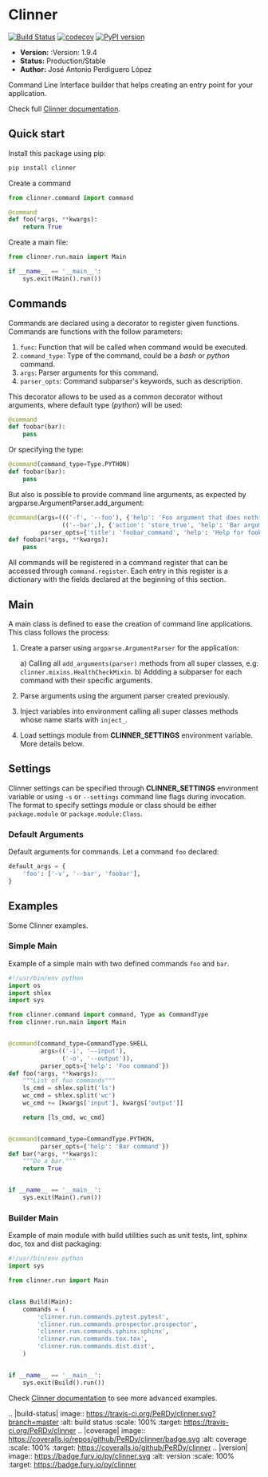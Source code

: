 # Clinner
[![Build Status](https://travis-ci.org/PeRDy/clinner.svg?branch=master)](https://travis-ci.org/PeRDy/clinner)
[![codecov](https://codecov.io/gh/PeRDy/clinner/branch/master/graph/badge.svg)](https://codecov.io/gh/PeRDy/clinner)
[![PyPI version](https://badge.fury.io/py/clinner.svg)](https://badge.fury.io/py/clinner)

* **Version:** :Version: 1.9.4
* **Status:** Production/Stable
* **Author:** José Antonio Perdiguero López

Command Line Interface builder that helps creating an entry point for your application.

Check full [Clinner documentation].

## Quick start
Install this package using pip:

```bash
pip install clinner
```

Create a command

```python
from clinner.command import command

@command
def foo(*args, **kwargs):
    return True
```

Create a main file:

```python
from clinner.run.main import Main

if __name__ == '__main__':
    sys.exit(Main().run())
```

## Commands
Commands are declared using a decorator to register given functions. Commands are functions with the follow parameters:

1. `func`: Function that will be called when command would be executed.
2. `command_type`: Type of the command, could be a *bash* or *python* command.
3. `args`: Parser arguments for this command.
4. `parser_opts`: Command subparser's keywords, such as description.

This decorator allows to be used as a common decorator without arguments, where default type (*python*) will be used:

```python
@command
def foobar(bar):
    pass
```

Or specifying the type:

```python
@command(command_type=Type.PYTHON)
def foobar(bar):
    pass
```

But also is possible to provide command line arguments, as expected by argparse.ArgumentParser.add_argument:

```python
@command(args=((('-f', '--foo'), {'help': 'Foo argument that does nothing'}),                   # Command argument
               (('--bar',), {'action': 'store_true', 'help': 'Bar argument stored as True'})),  # Another argument
         parser_opts={'title': 'foobar_command', 'help': 'Help for foobar_command'})            # Parser parameters
def foobar(*args, **kwargs):
    pass
```

All commands will be registered in a command register that can be accessed through ``command.register``. Each entry in
this register is a dictionary with the fields declared at the beginning of this section.

## Main
A main class is defined to ease the creation of command line applications. This class follows the process:

1. Create a parser using ``argparse.ArgumentParser`` for the application:

    a) Calling all ``add_arguments(parser)`` methods from all super classes, e.g: ``clinner.mixins.HealthCheckMixin``.
    b) Addding a subparser for each command with their specific arguments.

2. Parse arguments using the argument parser created previously.

3. Inject variables into environment calling all super classes methods whose name starts with ``inject_``.

4. Load settings module from **CLINNER_SETTINGS** environment variable. More details below.


## Settings
Clinner settings can be specified through **CLINNER_SETTINGS** environment variable or using ``-s`` or ``--settings``
command line flags during invocation. The format to specify settings module or class should be either ``package.module``
or ``package.module:Class``.

### Default Arguments
Default arguments for commands. Let a command `foo` declared:

```python
default_args = {
    'foo': ['-v', '--bar', 'foobar'],
}
```

## Examples
Some Clinner examples.

### Simple Main
Example of a simple main with two defined commands `foo` and `bar`.

```python
#!/usr/bin/env python
import os
import shlex
import sys

from clinner.command import command, Type as CommandType
from clinner.run.main import Main


@command(command_type=CommandType.SHELL
         args=(('-i', '--input'),
               ('-o', '--output')),
         parser_opts={'help': 'Foo command'})
def foo(*args, **kwargs):
    """List of foo commands"""
    ls_cmd = shlex.split('ls')
    wc_cmd = shlex.split('wc')
    wc_cmd += [kwargs['input'], kwargs['output']]

    return [ls_cmd, wc_cmd]


@command(command_type=CommandType.PYTHON,
         parser_opts={'help': 'Bar command'})
def bar(*args, **kwargs):
    """Do a bar."""
    return True


if __name__ == '__main__':
    sys.exit(Main().run())
```

### Builder Main
Example of main module with build utilities such as unit tests, lint, sphinx doc, tox and dist packaging:

```python
#!/usr/bin/env python
import sys

from clinner.run import Main


class Build(Main):
    commands = (
        'clinner.run.commands.pytest.pytest',
        'clinner.run.commands.prospector.prospector',
        'clinner.run.commands.sphinx.sphinx',
        'clinner.run.commands.tox.tox',
        'clinner.run.commands.dist.dist',
    )


if __name__ == '__main__':
    sys.exit(Build().run())
```

Check [Clinner documentation] to see more advanced examples.

[Clinner documentation]: http://clinner.readthedocs.io
.. |build-status| image:: https://travis-ci.org/PeRDy/clinner.svg?branch=master
    :alt: build status
    :scale: 100%
    :target: https://travis-ci.org/PeRDy/clinner
.. |coverage| image:: https://coveralls.io/repos/github/PeRDy/clinner/badge.svg
    :alt: coverage
    :scale: 100%
    :target: https://coveralls.io/github/PeRDy/clinner
.. |version| image:: https://badge.fury.io/py/clinner.svg
    :alt: version
    :scale: 100%
    :target: https://badge.fury.io/py/clinner
